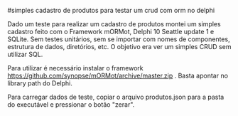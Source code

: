 #simples cadastro de produtos para testar um crud com orm no delphi

Dado um teste para realizar um cadastro de produtos montei um simples cadastro feito com o Framework mORMot, Delphi 10 Seattle update 1 e SQLite. Sem testes unitários, sem se importar com nomes de componentes, estrutura de dados, diretórios, etc. O objetivo era ver um simples CRUD sem utilizar SQL.

Para utilizar é necessário instalar o framework https://github.com/synopse/mORMot/archive/master.zip . Basta apontar no library path do Delphi.

Para carregar dados de teste, copiar o arquivo produtos.json para a pasta do executável e pressionar o botão "zerar".
